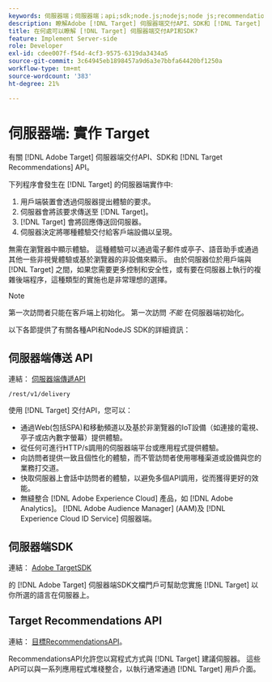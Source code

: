 ```yaml
---
keywords: 伺服器端；伺服器端；api;sdk;node.js;nodejs;node js;recommendations api;api:api
description: 瞭解Adobe [!DNL Target] 伺服器端交付API、SDK和 [!DNL Target] RecommendationsAPI
title: 在何處可以瞭解 [!DNL Target] 伺服器端交付API和SDK?
feature: Implement Server-side
role: Developer
exl-id: cdee007f-f54d-4cf3-9575-6319da3434a5
source-git-commit: 3c64945eb1898457a9d6a3e7bbfa64420bf1250a
workflow-type: tm+mt
source-wordcount: '383'
ht-degree: 21%

---
```


# 伺服器端: 實作 Target

有關 [!DNL Adobe Target] 伺服器端交付API、SDK和 [!DNL Target Recommendations] API。

下列程序會發生在 [!DNL Target] 的伺服器端實作中:

1. 用戶端裝置會透過伺服器提出體驗的要求。
1. 伺服器會將該要求傳送至 [!DNL Target]。
1. [!DNL Target] 會將回應傳送回伺服器。
1. 伺服器決定將哪種體驗交付給客戶端設備以呈現。

無需在瀏覽器中顯示體驗。 這種體驗可以通過電子郵件或亭子、語音助手或通過其他一些非視覺體驗或基於瀏覽器的非設備來顯示。 由於伺服器位於用戶端與 [!DNL Target] 之間，如果您需要更多控制和安全性，或有要在伺服器上執行的複雜後端程序，這種類型的實施也是非常理想的選擇。

>[!NOTE]
>
>第一次訪問者只能在客戶端上初始化。 第一次訪問 *不能* 在伺服器端初始化。

以下各節提供了有關各種API和NodeJS SDK的詳細資訊：

## 伺服器端傳送 API

連結： [伺服器端傳遞API](https://developers.adobetarget.com/api/delivery-api/)

`/rest/v1/delivery`

使用 [!DNL Target] 交付API，您可以：

* 通過Web(包括SPA)和移動頻道以及基於非瀏覽器的IoT設備（如連接的電視、亭子或店內數字螢幕）提供體驗。
* 從任何可進行HTTP/s調用的伺服器端平台或應用程式提供體驗。
* 向訪問者提供一致且個性化的體驗，而不管訪問者使用哪種渠道或設備與您的業務打交道。
* 快取伺服器上會話中訪問者的體驗，以避免多個API調用，從而獲得更好的效能。
* 無縫整合 [!DNL Adobe Experience Cloud] 產品，如 [!DNL Adobe Analytics]。 [!DNL Adobe Audience Manager] (AAM)及 [!DNL Experience Cloud ID Service] 伺服器端。

## 伺服器端SDK

連結： [Adobe TargetSDK](https://developer.adobe.com/target/)

的 [!DNL Adobe Target] 伺服器端SDK文檔門戶可幫助您實施 [!DNL Target] 以你所選的語言在伺服器上。

## Target Recommendations API

連結： [目標RecommendationsAPI](https://developer.adobe.com/target/)。

RecommendationsAPI允許您以寫程式方式與 [!DNL Target] 建議伺服器。 這些API可以與一系列應用程式堆棧整合，以執行通常通過 [!DNL Target] 用戶介面。
